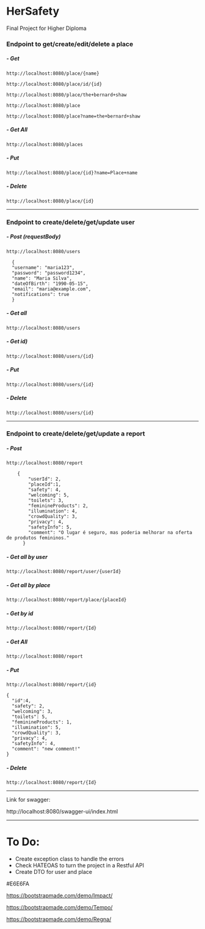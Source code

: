 # HerSafety

Final Project for Higher Diploma

### Endpoint to get/create/edit/delete a place

##### - Get
`http://localhost:8080/place/{name}`

`http://localhost:8080/place/id/{id}`

`http://localhost:8080/place/the+bernard+shaw`

`http://localhost:8080/place`

`http://localhost:8080/place?name=the+bernard+shaw`

##### - Get All
`http://localhost:8080/places`

##### - Put
`http://localhost:8080/place/{id}?name=Place+name`
##### - Delete
`http://localhost:8080/place/{id}`

----

### Endpoint to create/delete/get/update user

##### - Post (requestBody)
  `http://localhost:8080/users`

```
  {
  "username": "maria123",
  "password": "password1234",
  "name": "Maria Silva",
  "dateOfBirth": "1990-05-15",
  "email": "maria@example.com",
  "notifications": true
  } 
```

##### - Get all
  `http://localhost:8080/users`

##### - Get id)
  `http://localhost:8080/users/{id}`

##### - Put
  `http://localhost:8080/users/{id}`

##### - Delete
  `http://localhost:8080/users/{id}`

----

  ### Endpoint to create/delete/get/update a report

##### - Post
`http://localhost:8080/report`

```
    {
        "userId": 2,
        "placeId":1,
        "safety": 4,
        "welcoming": 5,
        "toilets": 3,
        "feminineProducts": 2,
        "illumination": 4,
        "crowdQuality": 3,
        "privacy": 4,
        "safetyInfo": 5,
        "comment": "O lugar é seguro, mas poderia melhorar na oferta de produtos femininos."
      }
```

##### - Get all by user

`http://localhost:8080/report/user/{userId}`

##### - Get all by place

`http://localhost:8080/report/place/{placeId}`

##### - Get by id
`http://localhost:8080/report/{Id}`

##### - Get All
`http://localhost:8080/report`

##### - Put
`http://localhost:8080/report/{id}`

```
{
  "id":4,
  "safety": 2,
  "welcoming": 3,
  "toilets": 5,
  "feminineProducts": 1,
  "illumination": 5,
  "crowdQuality": 3,
  "privacy": 4,
  "safetyInfo": 4,
  "comment": "new comment!"
}

```

##### - Delete
`http://localhost:8080/report/{Id}`

----
Link for swagger:

http://localhost:8080/swagger-ui/index.html

----
# To Do:

- Create exception class to handle the errors 
- Check HATEOAS to turn the project in a Restful API
- Create DTO for user and place


#E6E6FA

https://bootstrapmade.com/demo/Impact/

https://bootstrapmade.com/demo/Tempo/

https://bootstrapmade.com/demo/Regna/
